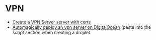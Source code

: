 # VPN

- [Create a VPN Server server with certs](https://www.digitalocean.com/community/tutorials/how-to-set-up-an-openvpn-server-on-ubuntu-14-04)
- [Automagically deploy an vpn server on DigitalOcean](https://github.com/digitalocean/do_user_scripts/blob/master/Ubuntu-14.04/network/open-vpn.yml) (paste into the script section when creating a droplet
